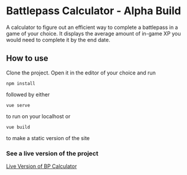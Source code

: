 # Battlepass Calculator - Alpha Build

A calculator to figure out an efficient way to complete a battlepass in a game of your choice. It displays the average amount of in-game XP you would need to complete it by the end date.

## How to use

Clone the project. Open it in the editor of your choice and run

```
npm install
```

followed by either

```
vue serve
```

to run on your localhost or

```
vue build
```

to make a static version of the site

### See a live version of the project

[Live Version of BP Calculator](http://michaelboro.tech/bp-calculator)
